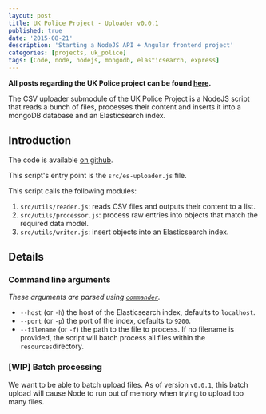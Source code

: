 ```yaml
---
layout: post
title: UK Police Project - Uploader v0.0.1
published: true
date: '2015-08-21'
description: 'Starting a NodeJS API + Angular frontend project' 
categories: [projects, uk_police]
tags: [Code, node, nodejs, mongodb, elasticsearch, express]
---
```


**All posts regarding the UK Police project can be found [here](/projects/uk_police).**

<p class="message">The CSV uploader submodule of the UK Police Project is a NodeJS script that reads a bunch of files, processes their content and inserts it into a mongoDB database and an Elasticsearch index.</p>

## Introduction

The code is available [on github](github.com/sircelsiussexy/uk-police-csv-elasticsearch-uploader).

This script's entry point is the `src/es-uploader.js` file.

This script calls the following modules:

  1. `src/utils/reader.js`: reads CSV files and outputs their content to a list.
  1. `src/utils/processor.js`: process raw entries into objects that match the required data model.
  1. `src/utils/writer.js`: insert objects into an Elasticsearch index.

## Details

### Command line arguments

*These arguments are parsed using [`commander`]().*

  * `--host` (or `-h`) the host of the Elasticsearch index, defaults to `localhost`.
  * `--port` (or `-p`) the port of the index, defaults to `9200`.
  * `--filename` (or `-f`) the path to the file to process. If no filename is provided, the script will batch process all files within the `resources`directory.

### [WIP] Batch processing

We want to be able to batch upload files. As of version `v0.0.1`, this batch upload will cause Node to run out of memory when trying to upload too many files.